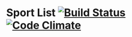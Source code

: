 # Sport List [![Build Status](https://travis-ci.org/RadekMolenda/sport-list.png)](http://travis-ci.org/RadekMolenda/sport-list) [![Code Climate](https://codeclimate.com/github/RadekMolenda/sport-list.png)](https://codeclimate.com/github/RadekMolenda/sport-list)

